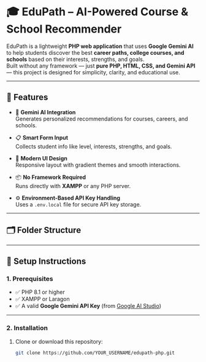 # 🎓 EduPath – AI-Powered Course & School Recommender

EduPath is a lightweight **PHP web application** that uses **Google Gemini AI** to help students discover the best **career paths, college courses, and schools** based on their interests, strengths, and goals.  
Built without any framework — just **pure PHP, HTML, CSS, and Gemini API** — this project is designed for simplicity, clarity, and educational use.

---

## 🚀 Features

- 🧠 **Gemini AI Integration**  
  Generates personalized recommendations for courses, careers, and schools.

- 📋 **Smart Form Input**  
  Collects student info like level, interests, strengths, and goals.

- 🎨 **Modern UI Design**  
  Responsive layout with gradient themes and smooth interactions.

- 📦 **No Framework Required**  
  Runs directly with **XAMPP** or any PHP server.

- ⚙️ **Environment-Based API Key Handling**  
  Uses a `.env.local` file for secure API key storage.

---

## 🗂️ Folder Structure


---

## 🔧 Setup Instructions

### 1. Prerequisites
- ✅ PHP 8.1 or higher  
- ✅ XAMPP or Laragon  
- ✅ A valid **Google Gemini API Key** (from [Google AI Studio](https://aistudio.google.com))

---

### 2. Installation

1. Clone or download this repository:
   ```bash
   git clone https://github.com/YOUR_USERNAME/edupath-php.git


